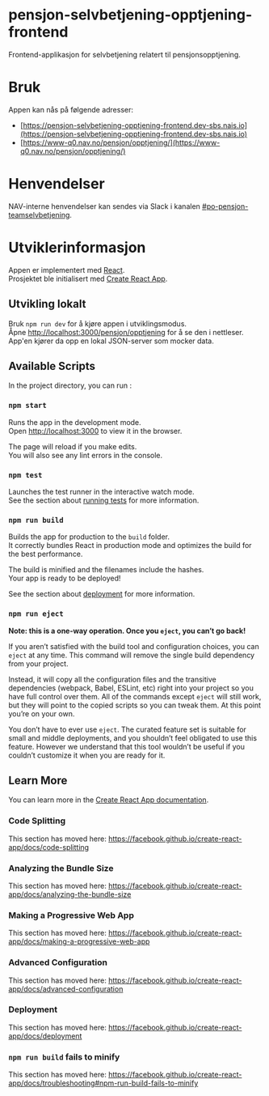 # pensjon-selvbetjening-opptjening-frontend

Frontend-applikasjon for selvbetjening relatert til pensjonsopptjening.

# Bruk

Appen kan nås på følgende adresser: 
- [https://pensjon-selvbetjening-opptjening-frontend.dev-sbs.nais.io](https://pensjon-selvbetjening-opptjening-frontend.dev-sbs.nais.io)
- [https://www-q0.nav.no/pensjon/opptjening/](https://www-q0.nav.no/pensjon/opptjening/)

# Henvendelser

NAV-interne henvendelser kan sendes via Slack i kanalen [#po-pensjon-teamselvbetjening](https://nav-it.slack.com/archives/C014M7U1GBY).

# Utviklerinformasjon

Appen er implementert med [React](https://reactjs.org/).<br/>
Prosjektet ble initialisert med [Create React App](https://github.com/facebook/create-react-app).

## Utvikling lokalt

Bruk `npm run dev` for å kjøre appen i utviklingsmodus.<br/> 
Åpne [http://localhost:3000/pensjon/opptjening](http://localhost:3000/pensjon/opptjening) for å se den i nettleser.
App'en kjører da opp en lokal JSON-server som mocker data.

## Available Scripts

In the project directory, you can run :

### `npm start`

Runs the app in the development mode.<br />
Open [http://localhost:3000](http://localhost:3000) to view it in the browser.

The page will reload if you make edits.<br />
You will also see any lint errors in the console.

### `npm test`

Launches the test runner in the interactive watch mode.<br />
See the section about [running tests](https://facebook.github.io/create-react-app/docs/running-tests) for more information.

### `npm run build`

Builds the app for production to the `build` folder.<br />
It correctly bundles React in production mode and optimizes the build for the best performance.

The build is minified and the filenames include the hashes.<br />
Your app is ready to be deployed!

See the section about [deployment](https://facebook.github.io/create-react-app/docs/deployment) for more information.

### `npm run eject`

**Note: this is a one-way operation. Once you `eject`, you can’t go back!**

If you aren’t satisfied with the build tool and configuration choices, you can `eject` at any time. This command will remove the single build dependency from your project.

Instead, it will copy all the configuration files and the transitive dependencies (webpack, Babel, ESLint, etc) right into your project so you have full control over them. All of the commands except `eject` will still work, but they will point to the copied scripts so you can tweak them. At this point you’re on your own.

You don’t have to ever use `eject`. The curated feature set is suitable for small and middle deployments, and you shouldn’t feel obligated to use this feature. However we understand that this tool wouldn’t be useful if you couldn’t customize it when you are ready for it.

## Learn More

You can learn more in the [Create React App documentation](https://facebook.github.io/create-react-app/docs/getting-started).

### Code Splitting

This section has moved here: https://facebook.github.io/create-react-app/docs/code-splitting

### Analyzing the Bundle Size

This section has moved here: https://facebook.github.io/create-react-app/docs/analyzing-the-bundle-size

### Making a Progressive Web App

This section has moved here: https://facebook.github.io/create-react-app/docs/making-a-progressive-web-app

### Advanced Configuration

This section has moved here: https://facebook.github.io/create-react-app/docs/advanced-configuration

### Deployment

This section has moved here: https://facebook.github.io/create-react-app/docs/deployment

### `npm run build` fails to minify

This section has moved here: https://facebook.github.io/create-react-app/docs/troubleshooting#npm-run-build-fails-to-minify
